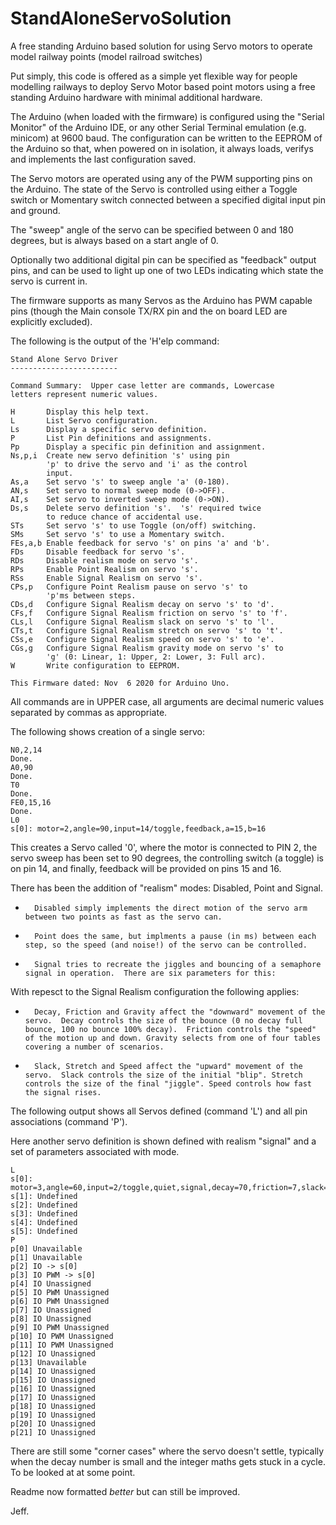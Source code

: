 # StandAloneServoSolution

A free standing Arduino based solution for using Servo motors to operate model railway points (model railroad switches)

Put simply, this code is offered as a simple yet flexible way for people modelling railways to deploy Servo Motor based
point motors using a free standing Arduino hardware with minimal additional hardware.

The Arduino (when loaded with the firmware) is configured using the "Serial Monitor" of the Arduino IDE, or any other
Serial Terminal emulation (e.g. minicom) at 9600 baud.  The configuration can be written to the EEPROM of the Arduino so that, when
powered on in isolation, it always loads, verifys and implements the last configuration saved.

The Servo motors are operated using any of the PWM supporting pins on the Arduino.  The state of the Servo is controlled
using either a Toggle switch or Momentary switch connected between a specified digital input pin and ground.

The "sweep" angle of the servo can be specified between 0 and 180 degrees, but is always based on a start angle of 0.

Optionally two additional digital pin can be specified as "feedback" output pins, and can be used to light up one of
two LEDs indicating which state the servo is current in.

The firmware supports as many Servos as the Arduino has PWM capable pins (though the Main console TX/RX pin and the on
board LED are explicitly excluded).

The following is the output of the 'H'elp command:

```
Stand Alone Servo Driver
------------------------

Command Summary:  Upper case letter are commands, Lowercase
letters represent numeric values.

H       Display this help text.
L       List Servo configuration.
Ls      Display a specific servo definition.
P       List Pin definitions and assignments.
Pp      Display a specific pin definition and assignment.
Ns,p,i  Create new servo definition 's' using pin
        'p' to drive the servo and 'i' as the control
        input.
As,a    Set servo 's' to sweep angle 'a' (0-180).
AN,s    Set servo to normal sweep mode (0->OFF).
AI,s    Set servo to inverted sweep mode (0->ON).
Ds,s    Delete servo definition 's'.  's' required twice
        to reduce chance of accidental use.
STs     Set servo 's' to use Toggle (on/off) switching.
SMs     Set servo 's' to use a Momentary switch.
FEs,a,b Enable feedback for servo 's' on pins 'a' and 'b'.
FDs     Disable feedback for servo 's'.
RDs     Disable realism mode on servo 's'.
RPs     Enable Point Realism on servo 's'.
RSs     Enable Signal Realism on servo 's'.
CPs,p   Configure Point Realism pause on servo 's' to
        'p'ms between steps.
CDs,d   Configure Signal Realism decay on servo 's' to 'd'.
CFs,f   Configure Signal Realism friction on servo 's' to 'f'.
CLs,l   Configure Signal Realism slack on servo 's' to 'l'.
CTs,t   Configure Signal Realism stretch on servo 's' to 't'.
CSs,e   Configure Signal Realism speed on servo 's' to 'e'.
CGs,g   Configure Signal Realism gravity mode on servo 's' to
        'g' (0: Linear, 1: Upper, 2: Lower, 3: Full arc).
W       Write configuration to EEPROM.

This Firmware dated: Nov  6 2020 for Arduino Uno.

```

All commands are in UPPER case, all arguments are decimal numeric values separated by commas as appropriate.

The following shows creation of a single servo:

```
N0,2,14
Done.
A0,90
Done.
T0
Done.
FE0,15,16
Done.
L0
s[0]: motor=2,angle=90,input=14/toggle,feedback,a=15,b=16
```

This creates a Servo called '0', where the motor is connected to PIN 2, the servo sweep has been set to 90 degrees,
the controlling switch (a toggle) is on pin 14, and finally, feedback will be provided on pins 15 and 16.

There has been the addition of "realism" modes: Disabled, Point and Signal.

*       Disabled simply implements the direct motion of the servo arm between two points as fast as the servo can.

*       Point does the same, but implments a pause (in ms) between each step, so the speed (and noise!) of the servo can be controlled.

*       Signal tries to recreate the jiggles and bouncing of a semaphore signal in operation.  There are six parameters for this:

With repesct to the Signal Realism configuration the following applies:

*       Decay, Friction and Gravity affect the "downward" movement of the servo.  Decay controls the size of the bounce (0 no decay full bounce, 100 no bounce 100% decay).  Friction controls the "speed" of the motion up and down. Gravity selects from one of four tables covering a number of scenarios.

*       Slack, Stretch and Speed affect the "upward" movement of the servo.  Slack controls the size of the initial "blip". Stretch controls the size of the final "jiggle". Speed controls how fast the signal rises.

The following output shows all Servos defined (command 'L') and all pin associations (command 'P').

Here another servo definition is shown defined with realism "signal" and a set of parameters associated with mode.

```
L
s[0]: motor=3,angle=60,input=2/toggle,quiet,signal,decay=70,friction=7,slack=7,stretch=10,speed=90,gravity=0/linear
s[1]: Undefined
s[2]: Undefined
s[3]: Undefined
s[4]: Undefined
s[5]: Undefined
P
p[0] Unavailable
p[1] Unavailable
p[2] IO -> s[0]
p[3] IO PWM -> s[0]
p[4] IO Unassigned
p[5] IO PWM Unassigned
p[6] IO PWM Unassigned
p[7] IO Unassigned
p[8] IO Unassigned
p[9] IO PWM Unassigned
p[10] IO PWM Unassigned
p[11] IO PWM Unassigned
p[12] IO Unassigned
p[13] Unavailable
p[14] IO Unassigned
p[15] IO Unassigned
p[16] IO Unassigned
p[17] IO Unassigned
p[18] IO Unassigned
p[19] IO Unassigned
p[20] IO Unassigned
p[21] IO Unassigned

```
There are still some "corner cases" where the servo doesn't settle, typically when the decay number is small and the integer maths gets stuck in a cycle.  To be looked at at some point.

Readme now formatted *better* but can still be improved.

Jeff.
